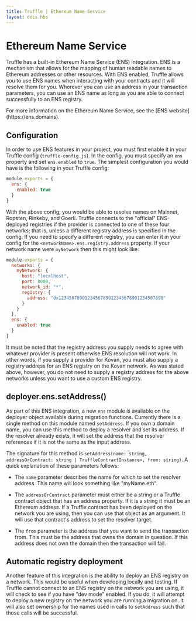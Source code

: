 ```yaml
---
title: Truffle | Ethereum Name Service
layout: docs.hbs
---
```

# Ethereum Name Service

Truffle has a built-in Ethereum Name Service (ENS) integration. ENS is a
mechanism that allows for the mapping of human readable names to Ethereum
addresses or other resources. With ENS enabled, Truffle allows you to use ENS
names when interacting with your contracts and it will resolve them for you.
Wherever you can use an address in your transaction parameters, you can use an
ENS name as long as you are able to connect successfully to an ENS registry.

For more information on the Ethereum Name Service, see the [ENS website]
(https:\/\/ens.domains).

## Configuration

In order to use ENS features in your project, you must first enable it in your
Truffle config (`truffle-config.js`). In the config, you must specify an `ens`
property and set `ens.enabled` to `true`. The simplest configuration you would
have is the following in your Truffle config:

```javascript
module.exports = {
  ens: {
    enabled: true
  }
}
```

With the above config, you would be able to resolve names on Mainnet, Ropsten,
Rinkeby, and Goerli. Truffle connects to the "official" ENS-deployed registries
if the provider is connected to one of these four networks; that is, unless a
different registry address is specified in the config. If you need to specify
a different registry, you can enter it in your config for the
`<networkName>.ens.registry.address` property. If your network name were
`myNetwork` then this might look like:

```javascript
module.exports = {
  networks: {
    myNetwork: {
      host: "localhost",
      port: 8000,
      network_id: "*",
      registry: {
        address: "0x1234567890123456789012345678901234567890"
      }
    }
  },
  ens: {
    enabled: true
  }
}
```

It must be noted that the registry address you supply needs to agree with
whatever provider is present otherwise ENS resolution will not work. In
other words, if you supply a provider for Kovan, you must also supply a
registry address for an ENS registry on the Kovan network. As was stated
above, however, you do not need to supply a registry address for the above
networks unless you want to use a custom ENS registry.

## deployer.ens.setAddress()

As part of this ENS integration, a new `ens` module is available on the
deployer object available during migration functions. Currently there is a
single method on this module named `setAddress`. If you own a domain name,
you can use this method to deploy a resolver and set its address. If the
resolver already exists, it will set the address that the resolver references
if it is not the same as the input address.

The signature for this method is
`setAddress(name: string, addressOrContract: string | TruffleContractInstance>, from: string)`.
A quick explanation of these parameters follows:

  - The `name` parameter describes the name for which to set the resolver
  address. This name will look something like "myName.eth".

  - The `addressOrContract` parameter must either be a string or a Truffle
  contract object that has an address property. If it is a string it must
  be an Ethereum address. If a Truffle contract has been deployed on
  the network you are using, then you can use that object as an argument.
  It will use that contract's address to set the resolver target.

  - The `from` parameter is the address that you want to send the transaction
  from. This must be the address that owns the domain in question. If this
  address does not own the domain then the transaction will fail.

## Automatic registry deployment

Another feature of this integration is the ability to deploy an ENS registry on
a network. This would be useful when developing locally and testing. If
Truffle cannot connect to an ENS registry on the network you are using, it
will check to see if you have "dev mode" enabled. If you do, it will attempt
to deploy a new registry on the network you are running a migration on. It
will also set ownership for the names used in calls to `setAddress` such
that those calls will be successful.
